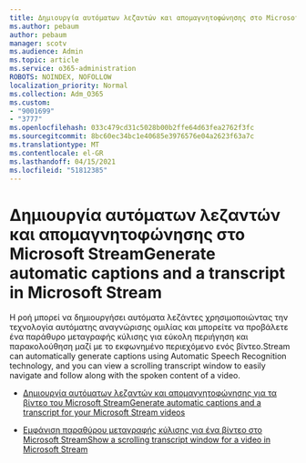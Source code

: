 ```yaml
---
title: Δημιουργία αυτόματων λεζαντών και απομαγνητοφώνησης στο Microsoft Stream
ms.author: pebaum
author: pebaum
manager: scotv
ms.audience: Admin
ms.topic: article
ms.service: o365-administration
ROBOTS: NOINDEX, NOFOLLOW
localization_priority: Normal
ms.collection: Adm_O365
ms.custom:
- "9001699"
- "3777"
ms.openlocfilehash: 033c479cd31c5028b00b2ffe64d63fea2762f3fc
ms.sourcegitcommit: 8bc60ec34bc1e40685e3976576e04a2623f63a7c
ms.translationtype: MT
ms.contentlocale: el-GR
ms.lasthandoff: 04/15/2021
ms.locfileid: "51812385"
---
```

# <a name="generate-automatic-captions-and-a-transcript-in-microsoft-stream"></a><span data-ttu-id="8f81b-102">Δημιουργία αυτόματων λεζαντών και απομαγνητοφώνησης στο Microsoft Stream</span><span class="sxs-lookup"><span data-stu-id="8f81b-102">Generate automatic captions and a transcript in Microsoft Stream</span></span>

<span data-ttu-id="8f81b-103">Η ροή μπορεί να δημιουργήσει αυτόματα λεζάντες χρησιμοποιώντας την τεχνολογία αυτόματης αναγνώρισης ομιλίας και μπορείτε να προβάλετε ένα παράθυρο μεταγραφής κύλισης για εύκολη περιήγηση και παρακολούθηση μαζί με το εκφωνημένο περιεχόμενο ενός βίντεο.</span><span class="sxs-lookup"><span data-stu-id="8f81b-103">Stream can automatically generate captions using Automatic Speech Recognition technology, and you can view a scrolling transcript window to easily navigate and follow along with the spoken content of a video.</span></span>

- [<span data-ttu-id="8f81b-104">Δημιουργία αυτόματων λεζαντών και απομαγνητοφώνησης για τα βίντεο του Microsoft Stream</span><span class="sxs-lookup"><span data-stu-id="8f81b-104">Generate automatic captions and a transcript for your Microsoft Stream videos</span></span>](https://docs.microsoft.com/stream/portal-autogenerate-captions)

- [<span data-ttu-id="8f81b-105">Εμφάνιση παραθύρου μεταγραφής κύλισης για ένα βίντεο στο Microsoft Stream</span><span class="sxs-lookup"><span data-stu-id="8f81b-105">Show a scrolling transcript window for a video in Microsoft Stream</span></span>](https://docs.microsoft.com/stream/portal-configure-transcript-mode)
